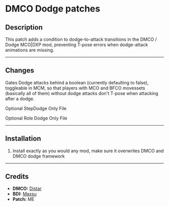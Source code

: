 # DMCO Dodge patches

## Description  
This patch adds a condition to dodge-to-attack transitions in the DMCO / Dodge MCO|DXP mod, preventing T-pose errors when dodge-attack animations are missing.

---

## Changes  
Gates Dodge attacks behind a boolean (currently defaulting to false), toggleable in MCM, so that players with MCO and BFCO movessets (basically all of them) without dodge attacks don't T-pose when attacking after a dodge.

Optional StepDodge Only File

Optional Role Dodge Only File

---

## Installation

1. Install exactly as you would any mod, make sure it overwrites DMCO and DMCO dodge framework

---

## Credits

- **DMCO:** [Distar](https://www.distaranimation.com/mods/dodge)
- **BDI:**  [Maxsu](https://www.nexusmods.com/skyrimspecialedition/mods/78146)
- **Patch:** ME
